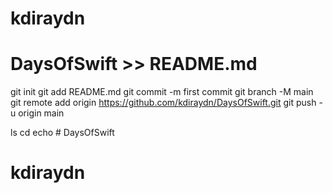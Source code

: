 # kdiraydn
# DaysOfSwift >> README.md
git init
git add README.md
git commit -m first commit
git branch -M main
git remote add origin https://github.com/kdiraydn/DaysOfSwift.git
git push -u origin main

ls
cd
echo # DaysOfSwift
# kdiraydn
